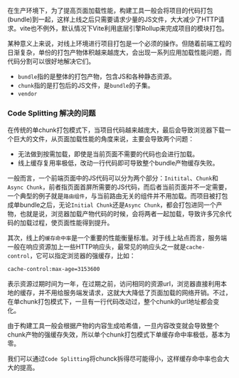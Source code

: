 在生产环境下，为了提高页面加载性能，构建工具一般会将项目的代码打包(bundle)到一起，这样上线之后只需要请求少量的JS文件，大大减少了HTTP请求。vite也不例外，默认情况下Vite利用底层引擎Rollup来完成项目的模块打包。

某种意义上来说，对线上环境进行项目打包是一个必须的操作。但随着前端工程的日渐复杂，单份的打包产物体积越来越庞大，会出现一系列应用加载性能问题，而代码分割可以很好地解决它们。

- `bundle`指的是整体的打包产物，包含JS和各种静态资源。
- `chunk`指的是打包后的JS文件，是`bundle`的子集。
- `vendor`

### Code Splitting 解决的问题

在传统的单chunk打包模式下，当项目代码越来越庞大，最后会导致浏览器下载一个巨大的文件，从页面加载性能的角度来说，主要会导致两个问题：

- 无法做到按需加载，即使是当前页面不需要的代码也会进行加载。
- 线上缓存复用率极低，改动一行代码即可导致整个bundle产物缓存失败。

一般而言，一个前端页面中的JS代码可以分为两个部分：`Initital`、`Chunk`和`Async Chunk`，前者指页面首屏所需要的JS代码，而后者当前页面并不一定需要，一个典型的例子就是`路由组件`，与当前路由无关的组件并不用加载。而项目被打包成单bundle之后，无论`Initial Chunk`还是`Async Chunk`，都会打包进同一个产物，也就是说，浏览器加载产物代码的时候，会将两者一起加载，导致许多冗余代码的加载过程，使页面性能得到提升。

其次，线上的`缓存命中率`是一个重要的性能衡量标准。对于线上站点而言，服务端一般在响应资源加上一些HTTP响应头，最常见的响应头之一就是`cache-control`，它可以指定浏览器的强缓存，比如：

```bash
cache-control:max-age=3153600
```

表示资源过期时间为一年，在过期之前，访问相同的资源url，浏览器直接利用本地的缓存，并不用给服务端发请求，这就大大降低了页面加载的网络开销。不过，在单chunk打包模式下，一旦有一行代码改动过，整个chunk的url地址都会变化。

由于构建工具一般会根据产物的内容生成哈希值，一旦内容改变就会导致整个chunk产物的强缓存失效，所以单个chunk打包模式下单缓存命中率极低，基本为零。

我们可以通过`Code Splitting`将chunck拆得尽可能得小，这样缓存命中率也会大大的提高。
